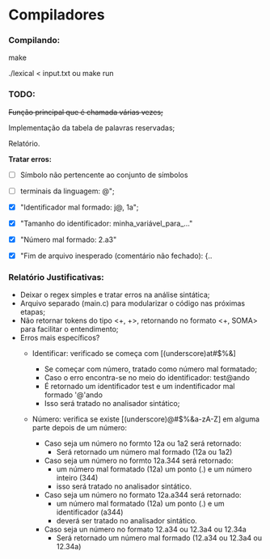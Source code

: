 # Compiladores


### Compilando:

make

./lexical < input.txt ou make run


### TODO:

~~Função principal que é chamada várias vezes;~~

Implementação da tabela de palavras reservadas;

Relatório.

**Tratar erros:**
- [ ] Símbolo não pertencente ao conjunto de símbolos
- [ ] terminais da linguagem: @";
- [x] "Identificador mal formado: j@, 1a";
- [x] "Tamanho do identificador: minha_variável_para_..."
- [x] "Número mal formado: 2.a3"
- [x] "Fim de arquivo inesperado (comentário não fechado): {..


### Relatório Justificativas:

* Deixar o regex simples e tratar erros na análise sintática;
* Arquivo separado (main.c) para modularizar o código nas próximas etapas;
* Não retornar tokens do tipo <+, +>, retornando no formato <+, SOMA> para facilitar o entendimento;
* Erros mais específicos?
  - Identificar: verificado se começa com [(underscore)at#$%&]
    - Se começar com número, tratado como número mal formatado;
    - Caso o erro encontra-se no meio do identificador: test@ando
    - É retornado um identificador test e um indentificador mal formado '@'ando
    - Isso será tratado no analisador sintático;

  - Número: verifica se existe [(underscore)@#$%&a-zA-Z] em alguma parte depois de um número:
    - Caso seja um número no formto 12a ou 1a2 será retornado:
      - Será retornado um número mal formado (12a ou 1a2)
    - Caso seja um número no formto 12a.344 será retornado:
      - um número mal formatado (12a) um ponto (.) e um número inteiro (344)
      - isso será tratado no analisador sintático.
    - Caso seja um número no formato 12a.a344 será retornado:
      - um número mal formatado (12a) um ponto (.) e um identificador (a344)
      - deverá ser tratado no analisador sintático.
    - Caso seja un número no formato 12.a34 ou 12.3a4 ou 12.34a
      - Será retornado um número mal formado (12.a34 ou 12.3a4 ou 12.34a)
